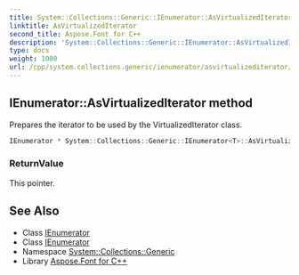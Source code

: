 ```yaml
---
title: System::Collections::Generic::IEnumerator::AsVirtualizedIterator method
linktitle: AsVirtualizedIterator
second_title: Aspose.Font for C++
description: 'System::Collections::Generic::IEnumerator::AsVirtualizedIterator method. Prepares the iterator to be used by the VirtualizedIterator class in C++.'
type: docs
weight: 1000
url: /cpp/system.collections.generic/ienumerator/asvirtualizediterator/
---
```

## IEnumerator::AsVirtualizedIterator method


Prepares the iterator to be used by the VirtualizedIterator class.

```cpp
IEnumerator * System::Collections::Generic::IEnumerator<T>::AsVirtualizedIterator()
```


### ReturnValue

This pointer.

## See Also

* Class [IEnumerator](../)
* Class [IEnumerator](../)
* Namespace [System::Collections::Generic](../../)
* Library [Aspose.Font for C++](../../../)
